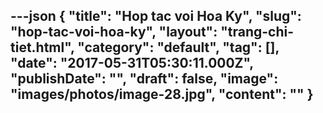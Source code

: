 ---json
{
    "title": "Hop tac voi Hoa Ky",
    "slug": "hop-tac-voi-hoa-ky",
    "layout": "trang-chi-tiet.html",
    "category": "default",
    "tag": [],
    "date": "2017-05-31T05:30:11.000Z",
    "publishDate": "",
    "draft": false,
    "image": "images/photos/image-28.jpg",
    "__content__": ""
}
---
